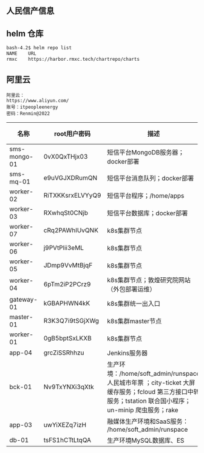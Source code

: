 ## 人民信产信息



## helm 仓库

```bash
bash-4.2$ helm repo list
NAME	URL                                      
rmxc	https://harbor.rmxc.tech/chartrepo/charts
```





## 阿里云

```
阿里云：
https://www.aliyun.com/ 
账号：itpeopleenergy
密码：Renmin@2022
```



| 名称         | root用户密码     | 描述                                                         | 公网IP          | 内网IP         | CPU  | 内存  | 带宽 |
| ------------ | ---------------- | ------------------------------------------------------------ | --------------- | -------------- | ---- | ----- | ---- |
| sms-mongo-01 | 0vX0QxTHjx03     | 短信平台MongoDB服务器；docker部署                            |                 | 172.16.142.238 | 4    | 16384 | 0    |
| sms-mq-01    | e9uVGJXDRumQN    | 短信平台消息队列；docker部署                                 |                 | 172.16.142.237 | 8    | 16384 | 0    |
| worker-02    | RiTXKKsrxELVYyQ9 | 短信平台程序；/home/apps                                     |                 | 172.16.128.111 | 8    | 32768 | 0    |
| worker-03    | RXwhqSt0CNjb     | 短信平台数据库；docker部署                                   |                 | 172.16.128.112 | 8    | 32768 | 0    |
| worker-07    | cRq2PAWhIUvQNK   | k8s集群节点                                                  |                 | 172.16.142.234 | 4    | 16384 | 0    |
| worker-06    | j9PVtPlii3eML    | k8s集群节点                                                  |                 | 172.16.142.233 | 4    | 16384 | 0    |
| worker-05    | JDmp9VvMtBjqF    | k8s集群节点                                                  |                 | 172.16.142.232 | 4    | 16384 | 0    |
| worker-04    | 6pTm2iP2PCrz9    | k8s集群节点；敦煌研究院网站（外包部署运维）                  |                 | 172.16.142.231 | 4    | 16384 | 0    |
| gateway-01   | kGBAPHWN4kK      | k8s集群统一出入口                                            | 39.106.209.162  | 172.16.128.100 | 2    | 4096  | 100  |
| master-01    | R3K3Q7i9tSGjXWg  | k8s集群master节点                                            |                 | 172.16.128.101 | 2    | 4096  | 0    |
| worker-01    | 0gB5bptSxLKXB    | k8s集群节点                                                  |                 | 172.16.128.110 | 4    | 16384 | 0    |
| app-04       | grcZiSSRhhzu     | Jenkins服务器                                                | 101.201.145.223 | 172.17.167.116 | 4    | 16384 | 100  |
| bck-01       | Nv9TxYNXi3qXtk   | 生产环境：/home/soft_admin/runspace 人民城市年票 ；city-ticket 大屏缓存服务；fcloud 第三方接口中转服务；tstation 联合国小程序；un-minip 爬虫服务；rake | 47.93.210.2     | 172.17.167.115 | 4    | 16384 | 25   |
| app-03       | uwYiXEZq7izH     | 融媒体生产环境和SaaS服务： /home/soft_admin/runspace         | 47.93.205.240   | 172.17.167.112 | 4    | 32768 | 50   |
| db-01        | tsFS1hCTtLtqQA   | 生产环境MySQL数据库、ES                                      |                 | 172.17.167.110 | 4    | 16384 | 0    |







